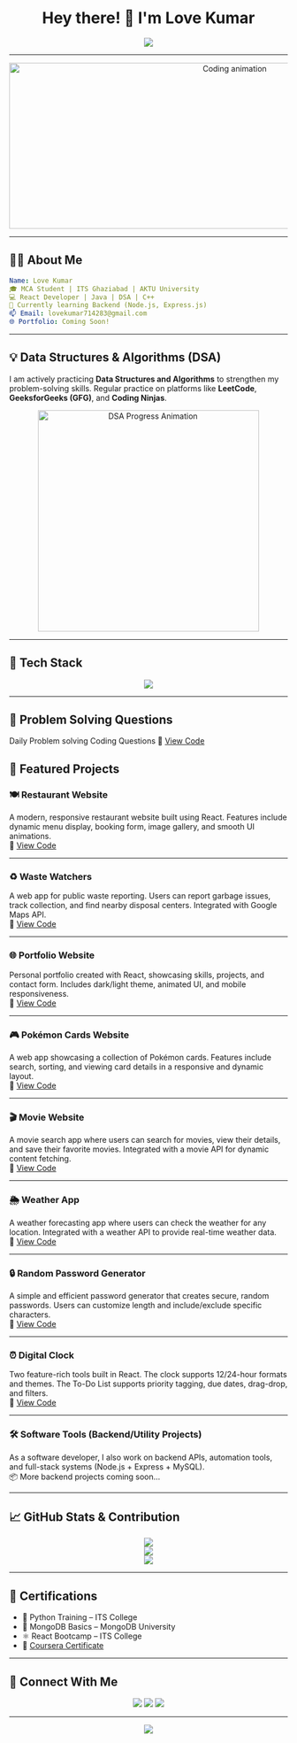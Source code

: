 
<h1 align="center">Hey there! 👋 I'm Love Kumar</h1>

<p align="center">
  <img src="https://readme-typing-svg.demolab.com/?lines=Creative+Frontend+Developer;Creative+Software+Developer;React+Enthusiast+%7C+MCA+Student;Always+Learning+and+Building!&center=true&width=500&height=45&font=Fira+Code&color=00FFFF&vCenter=true&size=22" />
</p>

---

<p align="center">
<!--   <img src="https://media.giphy.com/media/3ohs4BSacFKI7A717y/giphy.gif" width="200" alt="dev working" /> -->
    <img src="https://media.giphy.com/media/qgQUggAC3Pfv687qPC/giphy.gif" width="800" height = "300"alt="Coding animation" />



</p>

---

## 🙋‍♂️ About Me

```yaml
Name: Love Kumar
🎓 MCA Student | ITS Ghaziabad | AKTU University
💻 React Developer | Java | DSA | C++
🌱 Currently learning Backend (Node.js, Express.js)
📫 Email: lovekumar714283@gmail.com
🌐 Portfolio: Coming Soon!
```

---

## 💡 Data Structures & Algorithms (DSA)
I am actively practicing **Data Structures and Algorithms** to strengthen my problem-solving skills. Regular practice on platforms like **LeetCode**, **GeeksforGeeks (GFG)**, and **Coding Ninjas**.

<p align="center">
  <img src="https://your-gif-link-here.com/animated-dsa-gif.gif" width="400" alt="DSA Progress Animation" />
</p>

---

## 🚀 Tech Stack

<p align="center">
  <img src="https://skillicons.dev/icons?i=react,js,html,css,tailwind,cpp,java,nodejs,express,mysql,github" />
</p>

---

## 🎯 Problem Solving Questions
Daily Problem solving Coding Questions
🔗 [View Code](https://github.com/LoveKumar7142/DSA-Questions)

## 🎯 Featured Projects

### 🍽️ Restaurant Website  
A modern, responsive restaurant website built using React. Features include dynamic menu display, booking form, image gallery, and smooth UI animations.  
🔗 [View Code](https://github.com/LoveKumar7142/restaurant-site)

---

### ♻️ Waste Watchers  
A web app for public waste reporting. Users can report garbage issues, track collection, and find nearby disposal centers. Integrated with Google Maps API.  
🔗 [View Code](https://github.com/LoveKumar7142/waste-watchers)

---

### 🌐 Portfolio Website  
Personal portfolio created with React, showcasing skills, projects, and contact form. Includes dark/light theme, animated UI, and mobile responsiveness.  
🔗 [View Code](https://github.com/LoveKumar7142/Portfolio_Webpage)

---

### 🎮 Pokémon Cards Website  
A web app showcasing a collection of Pokémon cards. Features include search, sorting, and viewing card details in a responsive and dynamic layout.  
🔗 [View Code](https://github.com/LoveKumar7142/React_Pokemon_Cards)

---

### 🎬 Movie Website  
A movie search app where users can search for movies, view their details, and save their favorite movies. Integrated with a movie API for dynamic content fetching.  
🔗 [View Code](https://github.com/LoveKumar7142/Movie_Web_By_ReactJs_Tailwind)

---

### 🌦️ Weather App  
A weather forecasting app where users can check the weather for any location. Integrated with a weather API to provide real-time weather data.  
🔗 [View Code](https://github.com/LoveKumar7142/Weather)

---

### 🔒 Random Password Generator  
A simple and efficient password generator that creates secure, random passwords. Users can customize length and include/exclude specific characters.  
🔗 [View Code](https://github.com/LoveKumar7142/rendom-grnerator)

---

### ⏰ Digital Clock  
Two feature-rich tools built in React. The clock supports 12/24-hour formats and themes. The To-Do List supports priority tagging, due dates, drag-drop, and filters.  
🔗 [View Code](https://github.com/LoveKumar7142/Digital-clock)

---

### 🛠️ Software Tools (Backend/Utility Projects)  
As a software developer, I also work on backend APIs, automation tools, and full-stack systems (Node.js + Express + MySQL).  
📦 More backend projects coming soon...


---

## 📈 GitHub Stats & Contribution

<p align="center">
  <img src="https://github-readme-streak-stats.herokuapp.com/?user=LoveKumar7142&theme=tokyonight" />
  <br />
  <img src="https://github-readme-stats.vercel.app/api?username=LoveKumar7142&show_icons=true&theme=tokyonight" />
  <br />
  <img src="https://github-readme-stats.vercel.app/api/top-langs/?username=LoveKumar7142&layout=compact&theme=tokyonight" />
</p>

---

## 🧾 Certifications

- 🐍 Python Training – ITS College  
- 🍃 MongoDB Basics – MongoDB University  
- ⚛️ React Bootcamp – ITS College  
- 📜 [Coursera Certificate](https://www.coursera.org/account/accomplishments/verify/4DPKQ4SGWRKG)

---

## 🔗 Connect With Me

<p align="center">
  <a href="https://www.linkedin.com/in/love-kumar-327299212/"><img src="https://img.shields.io/badge/LinkedIn-%230077B5.svg?style=for-the-badge&logo=linkedin&logoColor=white" target = "_blank" /></a>
  <a href="mailto:lovekumar714283@gmail.com"><img src="https://img.shields.io/badge/Gmail-D14836?style=for-the-badge&logo=gmail&logoColor=white" target = "_blank"/></a>
  <a href="https://github.com/LoveKumar7142"><img src="https://img.shields.io/badge/GitHub-100000?style=for-the-badge&logo=github&logoColor=white" /></a>
</p>

---

<p align="center">
  <img src="https://quotes-github-readme.vercel.app/api?type=horizontal&theme=merko" />
</p>

